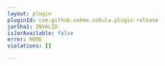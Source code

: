 ```yaml
---
layout: plugin
pluginId: com.github.oehme.sobula.plugin-release
jarSha1: INVALID
isJarAvailable: false
error: NONE
violations: []

---
```

